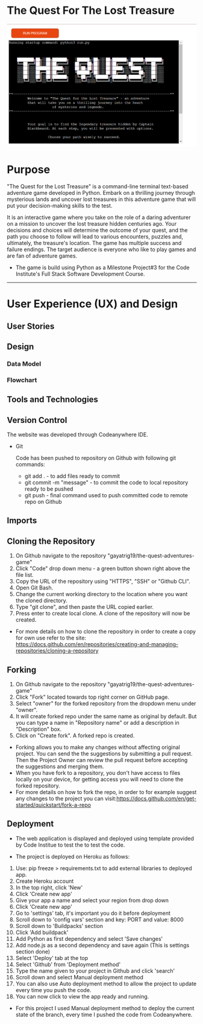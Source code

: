# The Quest For The Lost Treasure

![Website Application Mock Up](assets/the_quest_mockup_image.png)



# Purpose 

"The Quest for the Lost Treasure" is a command-line terminal text-based adventure game developed in Python. Embark on a thrilling journey through mysterious lands and uncover lost treasures in this adventure game that will put your decision-making skills to the test. 

It is an interactive game where you take on the role of a daring adventurer on a mission to uncover the lost treasure hidden centuries ago. Your decisions and choices will determine the outcome of your quest, and the path you choose to follow will lead to various encounters, puzzles and, ultimately, the treasure's location. The game has multiple success and failure endings. The target audience is everyone who like to play games and are fan of adventure games.

- The game is build using Python as a Milestone Project#3 for the Code Institute's Full Stack Software
  Development Course.

-------

# User Experience (UX) and Design

## User Stories

## Design
### Data Model
### Flowchart


## Tools and Technologies

## Version Control

The website was developed through Codeanywhere IDE.

- Git

  Code has been pushed to repository on Github with following git commands:

    - git add . - to add files ready to commit
    - git commit -m "message" - to commit the code to local repository ready to be pushed
    - git push - final command used to push committed code to remote repo on Github

## Imports

## Cloning the Repository

1. On Github navigate to the repository "gayatrig19/the-quest-adventures-game"
2. Click "Code" drop down menu - a green button shown right above the file list.
3. Copy the URL of the repository using "HTTPS", "SSH" or "Github CLI".
4. Open Git Bash.
5. Change the current working directory to the location where you want the cloned directory.
6. Type "git clone", and then paste the URL copied earlier.
7. Press enter to create local clone. A clone of the repository will now be created.

- For more details on how to clone the repository in order to create a copy for own use refer to the 
  site: <https://docs.github.com/en/repositories/creating-and-managing-repositories/cloning-a-repository>

## Forking

1. On Github navigate to the repository "gayatrig19/the-quest-adventures-game"
2. Click "Fork" located towards top right corner on GitHub page.
3. Select "owner" for the forked repository from the dropdown menu under "owner".
4. It will create forked repo under the same name as original by default. 
   But you can type a name in "Repository name" or add a description in "Description" box.
5. Click on "Create fork". A forked repo is created.

- Forking allows you to make any changes without affecting original project. You can send the
  the suggestions by submitting a pull request. Then the Project Owner can review the pull request before accepting the suggestions and merging them.
- When you have fork to a repository, you don't have access to files locally on your device, for 
  getting access you will need to clone the forked repository.
- For more details on how to fork the repo, in order to for example suggest any changes to the 
  project you can visit:<https://docs.github.com/en/get-started/quickstart/fork-a-repo>

## Deployment

- The web application is displayed and deployed using template provided by Code Institue to test the
  to test the code.

- The project is deployed on Heroku as follows:
1. Use: pip freeze > requirements.txt to add external libraries to deployed app.
2. Create Heroku account
3. In the top right, click 'New'
4. Click 'Create new app'
5. Give your app a name and select your region from drop down
6. Click 'Create new app'
7. Go to 'settings' tab, it's important you do it before deployment
8. Scroll down to 'config vars' section and key: PORT and value: 8000
9. Scroll down to 'Buildpacks' section
10. Click 'Add buildpack'
11. Add Python as first dependency and select 'Save changes'
12. Add node.js as a second dependency and save again (This is settings section done)
13. Select 'Deploy' tab at the top
14. Select 'Github' from 'Deployment method'
15. Type the name given to your project in Github and click 'search'
16. Scroll down and select Manual deployment method
17. You can also use Auto deployment method to allow the project to update every time you push the
    code.  
18. You can now click to view the app ready and running.

- For this project I used Manual deployment method to deploy the current state of the branch, every
  time I pushed the code from Codeanywhere.







